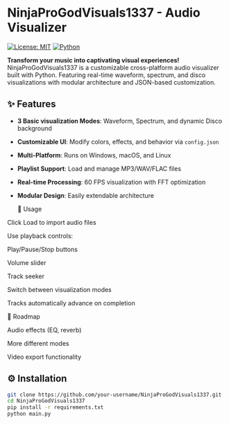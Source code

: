 # NinjaProGodVisuals1337 - Audio Visualizer  

[![License: MIT](https://img.shields.io/badge/License-MIT-yellow.svg)](https://opensource.org/licenses/MIT)
[![Python](https://img.shields.io/badge/Python-3.7%2B-blue.svg)](https://www.python.org/)

**Transform your music into captivating visual experiences!** NinjaProGodVisuals1337 is a customizable cross-platform audio visualizer built with Python. Featuring real-time waveform, spectrum, and disco visualizations with modular architecture and JSON-based customization.

## ✨ Features  
- **3 Basic visualization Modes**: Waveform, Spectrum, and dynamic Disco background  
- **Customizable UI**: Modify colors, effects, and behavior via `config.json`  
- **Multi-Platform**: Runs on Windows, macOS, and Linux  
- **Playlist Support**: Load and manage MP3/WAV/FLAC files  
- **Real-time Processing**: 60 FPS visualization with FFT optimization  
- **Modular Design**: Easily extendable architecture

  🚀 Usage
  
Click Load to import audio files

Use playback controls:

Play/Pause/Stop buttons

Volume slider

Track seeker

Switch between visualization modes

Tracks automatically advance on completion

  🌟 Roadmap
  
Audio effects (EQ, reverb)

More different modes

Video export functionality

## ⚙️ Installation  
```bash
git clone https://github.com/your-username/NinjaProGodVisuals1337.git
cd NinjaProGodVisuals1337
pip install -r requirements.txt
python main.py

